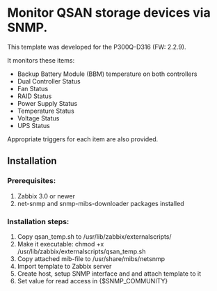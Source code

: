 # Monitor QSAN storage devices via SNMP. 

This template was developed for the P300Q-D316 (FW: 2.2.9).  

It monitors these items:

- Backup Battery Module (BBM) temperature on both controllers
- Dual Controller Status
- Fan Status
- RAID Status
- Power Supply Status
- Temperature Status
- Voltage Status
- UPS Status

Appropriate triggers for each item are also provided.

## Installation

### Prerequisites: 
1. Zabbix 3.0 or newer
2. net-snmp and snmp-mibs-downloader packages installed

### Installation steps:
1. Copy qsan_temp.sh to /usr/lib/zabbix/externalscripts/
2. Make it executable: chmod +x /usr/lib/zabbix/externalscripts/qsan_temp.sh
3. Copy attached mib-file to /usr/share/mibs/netsnmp 
4. Import template to Zabbix server
5. Create host, setup SNMP interface and and attach template to it
6. Set value for read access in {$SNMP_COMMUNITY}
